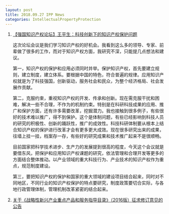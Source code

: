 ```yaml
---
layout: post
title: 2018.09.27 IPP News
categories: IntellectualPropertyProtection
---
```


1. [【强国知识产权论坛】王平生：科技创新下的知识产权保护问题](https://mp.weixin.qq.com/s/3zKwEdYmc78jj9rwBsXcwQ)

    这次论坛会议是我们学习知识产权的好机会。我看到这么多的领导、专家、前辈做了很多的工作，而对于知识产权方面，我研究不深，只能提几点想法和建议。

    第一，知识产权的保护和应用必须同时并举。保护知识产权，首先要建立规则，建立制度，建立体系。要根据中国的特色，符合普遍的规律。应用知识产权就是为了科技强国，创新驱动，服务社会和民众，为整个经济格局、社会发展作贡献。

    第二，克服约束，重视知识产权的开发、传承和创新。现在需克服干扰和困难，解决一些不合理，不作为的机制约束。特别是在科研科技成果的应用、推广和保护方面，还有许多需要改革，挖掘潜力。我也接触到很多例子，有些很好的技术难以推广，得不到保护。这个是体制问题，有些已经影响到科技人员的研究的积极性、创新的踊跃性，推广的成效性。科技科研体制要从根本上结合知识产权的保护进行改革才会有更多更大成效。现在很多研究出来的成果，往墙上挂一挂，档案存一存，有些好的研究成果和技术推广起来不是很顺畅。

    目前国家把科学技术进步、生产力的发展提到很高的程度，今天这个会议就是要借东风，把保护和应用知识产权课题的研究，依法管理和合理开发等更多的方面结合整体推动。以产业领域的重大科技行为、产业技术的知识产权作为重点，规范制度建设。

    第三，要把知识产权的保护和国家的重大领域的建设项目结合起来，同时对不同地区，不同行业的知识产权保护的特点要研究，制度政策要切合实际，与各地行政管理体制，管理机制改革紧密的结合起来。

2. [关于《战略性新兴产业重点产品和服务指导目录》（2016版）征求修订意见的公告](https://mp.weixin.qq.com/s/zgS3Ihx1ku6gXPHIzlq9ZA)

